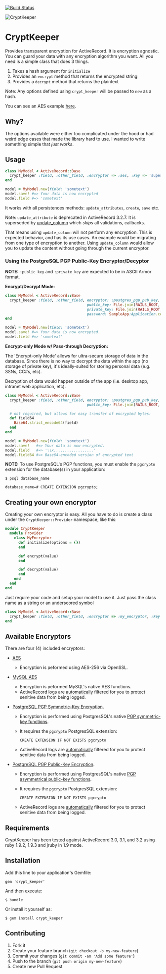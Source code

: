 [![Build Status](https://secure.travis-ci.org/jmazzi/crypt_keeper.png?branch=master)](http://travis-ci.org/jmazzi/crypt_keeper)

![CryptKeeper](http://i.imgur.com/qf0aD.jpg)

# CryptKeeper

Provides transparent encryption for ActiveRecord. It is encryption agnostic.
You can guard your data with any encryption algorithm you want. All you need
is a simple class that does 3 things.

1. Takes a hash argument for `initialize`
2. Provides an `encrypt` method that returns the encrypted string
3. Provides a `decrypt` method that returns the plaintext

Note: Any options defined using `crypt_keeper` will be passed to `new` as a
hash.

You can see an AES example [here](https://github.com/jmazzi/crypt_keeper/blob/master/lib/crypt_keeper/provider/aes.rb).

## Why?

The options available were either too complicated under the hood or had weird
edge cases that made the library hard to use. I wanted to write something
simple that *just works*.

## Usage

```ruby
class MyModel < ActiveRecord::Base
  crypt_keeper :field, :other_field, :encryptor => :aes, :key => 'super_good_password'
end

model = MyModel.new(field: 'sometext')
model.save! #=> Your data is now encrypted
model.field #=> 'sometext'
```

It works with all persistences methods: `update_attributes`, `create`, `save`
etc.

Note: `update_attribute` is deprecated in ActiveRecord 3.2.7. It is superseded
by [update_column](http://apidock.com/rails/ActiveRecord/Persistence/update_column)
which _skips_ all validations, callbacks.

That means using `update_column` will not perform any encryption. This is
expected behavior, and has its use cases. An example would be migrating from
one type of encryption to another. Using `update_column` would allow you to
update the content without going through the current encryptor.

### Using the PostgreSQL PGP Public-Key Encryptor/Decyptor

**NOTE:** `:public_key` and `:private_key` are expected to be in ASCII Armor format.

**Encrypt/Decrypt Mode:**

```ruby
class MyModel < ActiveRecord::Base
  crypt_keeper :field, :other_field, encryptor: :postgres_pgp_pub_key,
                                     public_key: File.join(RAILS_ROOT,'config','public.key'),
                                     private_key: File.join(RAILS_ROOT,'config','private.key'),
                                     password: SampleApp:Application.config.pgp_password
end

model = MyModel.new(field: 'sometext')
model.save! #=> Your data is now encrypted.
model.field #=> 'sometext'
```

**Encrypt-only Mode w/ Pass-through Decryption:**

The 'Encrypt-only Mode' allows for ultra-secure storage of data in the database.
Since there is no way to decrypt the data within the app (no storage of private
key), it's ideally-suited for storing personal data (e.g. SSNs, CC#s, etc).

Decryption of data would happen outside of the app (i.e. desktop app, intranet
web application, etc).

```ruby
class MyModel < ActiveRecord::Base
  crypt_keeper :field, :other_field, encryptor: :postgres_pgp_pub_key,
                                     public_key: File.join(RAILS_ROOT,'config','public.key')

  # not required, but allows for easy transfer of encrypted bytes:
  def field64
    Base64.strict_encode64(field)
  end
end

model = MyModel.new(field: 'sometext')
model.save!   #=> Your data is now encrypted.
model.field   #=> '\\x..................'
model.field64 #=> Base64-encoded version of encrypted text
```
**NOTE:** To use PostgreSQL's PGP functions, you must enable the `pgcrypto`
extension for the database(s) in your application:

```
$ psql database_name

database_name=# CREATE EXTENSION pgcrypto;
```

## Creating your own encryptor

Creating your own encryptor is easy. All you have to do is create a class
under the `CryptKeeper::Provider` namespace, like this:

```ruby
module CryptKeeper
  module Provider
    class MyEncryptor
      def initialize(options = {})
      end

      def encrypt(value)
      end

      def decrypt(value)
      end
    end
  end
end

```

Just require your code and setup your model to use it. Just pass the class name
as a string or an underscored symbol

```ruby
class MyModel < ActiveRecord::Base
  crypt_keeper :field, :other_field, :encryptor => :my_encryptor, :key => 'super_good_password'
end
```

## Available Encryptors

There are four (4) included encryptors:

- [AES](https://github.com/jmazzi/crypt_keeper/blob/master/lib/crypt_keeper/provider/aes.rb)
  * Encryption is peformed using AES-256 via OpenSSL.

- [MySQL AES](https://github.com/jmazzi/crypt_keeper/blob/master/lib/crypt_keeper/provider/mysql_aes.rb)
  * Encryption is peformed MySQL's native AES functions.
  * ActiveRecord logs are [automatically](https://github.com/jmazzi/crypt_keeper/blob/master/lib/crypt_keeper/log_subscriber/mysql_aes.rb)
    filtered for you to protect senitive data from being logged.

- [PostgreSQL PGP Symmetric-Key Encryption](https://github.com/jmazzi/crypt_keeper/blob/master/lib/crypt_keeper/provider/postgres_pgp.rb).
  * Encryption is performed using PostgresSQL's native [PGP symmetric-key functions](http://www.postgresql.org/docs/9.1/static/pgcrypto.html#AEN136344).
  * It requires the `pgcrypto` PostgresSQL extension:

    `CREATE EXTENSION IF NOT EXISTS pgcrypto`

  * ActiveRecord logs are [automatically](https://github.com/jmazzi/crypt_keeper/blob/master/lib/crypt_keeper/log_subscriber/postgres_pgp.rb)
    filtered for you to protect senitive data from being logged.

- [PostgreSQL PGP Public-Key Encryption](https://github.com/jmazzi/crypt_keeper/blob/master/lib/crypt_keeper/provider/postgres_pgp_pub_key.rb).
  * Encryption is performed using PostgresSQL's native [PGP asymmetrical public-key functions](http://www.postgresql.org/docs/9.1/static/pgcrypto.html#AEN136363).
  * It requires the `pgcrypto` PostgresSQL extension:

    `CREATE EXTENSION IF NOT EXISTS pgcrypto`

  * ActiveRecord logs are [automatically](https://github.com/jmazzi/crypt_keeper/blob/master/lib/crypt_keeper/log_subscriber/postgres_pgp_pub_key.rb)
    filtered for you to protect senitive data from being logged.

## Requirements

CryptKeeper has been tested against ActiveRecord 3.0, 3.1, and 3.2 using ruby
1.9.2, 1.9.3 and jruby in 1.9 mode.

## Installation

Add this line to your application's Gemfile:

    gem 'crypt_keeper'

And then execute:

    $ bundle

Or install it yourself as:

    $ gem install crypt_keeper


## Contributing

1. Fork it
2. Create your feature branch (`git checkout -b my-new-feature`)
3. Commit your changes (`git commit -am 'Add some feature'`)
4. Push to the branch (`git push origin my-new-feature`)
5. Create new Pull Request
